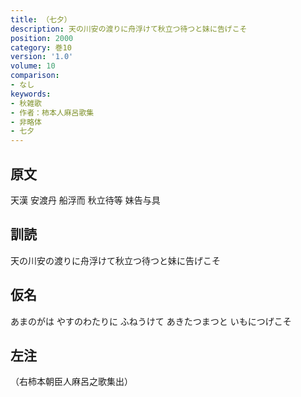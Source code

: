 ```yaml
---
title: （七夕）
description: 天の川安の渡りに舟浮けて秋立つ待つと妹に告げこそ
position: 2000
category: 巻10
version: '1.0'
volume: 10
comparison:
- なし
keywords:
- 秋雑歌
- 作者：柿本人麻呂歌集
- 非略体
- 七夕
---
```


## 原文

天漢 安渡丹 船浮而 秋立待等 妹告与具

## 訓読

天の川安の渡りに舟浮けて秋立つ待つと妹に告げこそ

## 仮名

あまのがは やすのわたりに ふねうけて あきたつまつと いもにつげこそ

## 左注

（右柿本朝臣人麻呂之歌集出）
